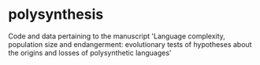# polysynthesis
Code and data pertaining to the manuscript 'Language complexity, population size and endangerment: evolutionary tests of hypotheses about the origins and losses of polysynthetic languages'
